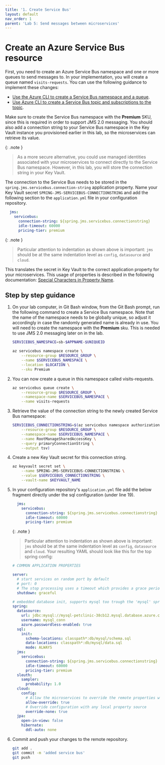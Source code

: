 ```yaml
---
title: '1. Create Service Bus'
layout: default
nav_order: 1
parent: 'Lab 5: Send messages between microservices'
---
```


# Create an Azure Service Bus resource

First, you need to create an Azure Service Bus namespace and one or more queues to send messages to. In your implementation, you will create a queue named `visits-requests`. You can use the following guidance to implement these changes:

- [Use the Azure CLI to create a Service Bus namespace and a queue](https://docs.microsoft.com/azure/service-bus-messaging/service-bus-quickstart-cli).
- [Use Azure CLI to create a Service Bus topic and subscriptions to the topic](https://docs.microsoft.com/azure/service-bus-messaging/service-bus-tutorial-topics-subscriptions-cli).

Make sure to create the Service Bus namespace with the **Premium** SKU, since this is required in order to support JMS 2.0 messaging. You should also add a connection string to your Service Bus namespace in the Key Vault instance you provisioned earlier in this lab, so the microservices can retrieve its value.

{: .note }
> As a more secure alternative, you could use managed identities associated with your microservices to connect directly to the Service Bus namespace. However, in this lab, you will store the connection string in your Key Vault.

The connection to the Service Bus needs to be stored in the `spring.jms.servicebus.connection-string` application property. Name your Key Vault secret `SPRING-JMS-SERVICEBUS-CONNECTIONSTRING` and add the following section to the `application.yml` file in your configuration repository.

   ```yaml
     jms:
       servicebus:
         connection-string: ${spring.jms.servicebus.connectionstring}
         idle-timeout: 60000
         pricing-tier: premium
   ```

{: .note }
> Particular attention to indentation as shown above is important: `jms` should be at the same indentation level as `config`, `datasource` and `cloud`.

This translates the secret in Key Vault to the correct application property for your microservices. This usage of properties is described in the following documentation: [Special Characters in Property Name](https://microsoft.github.io/spring-cloud-azure/current/reference/html/index.html#special-characters-in-property-name).

## Step by step guidance

1. On your lab computer, in Git Bash window, from the Git Bash prompt, run the following command to create a Service Bus namespace. Note that the name of the namespace needs to be globally unique, so adjust it accordingly in case the randomly generated name is already in use. You will need to create the namespace with the **Premium** sku. This is needed to use JMS 2.0 messaging later on in the lab.

   ```bash
   SERVICEBUS_NAMESPACE=sb-$APPNAME-$UNIQUEID

   az servicebus namespace create \
       --resource-group $RESOURCE_GROUP \
       --name $SERVICEBUS_NAMESPACE \
       --location $LOCATION \
       --sku Premium
   ```

1. You can now create a queue in this namespace called visits-requests.

   ```bash
   az servicebus queue create \
       --resource-group $RESOURCE_GROUP \
       --namespace-name $SERVICEBUS_NAMESPACE \
       --name visits-requests
   ```

1. Retrieve the value of the connection string to the newly created Service Bus namespace:

   ```bash
   SERVICEBUS_CONNECTIONSTRING=$(az servicebus namespace authorization-rule keys list \
       --resource-group $RESOURCE_GROUP \
       --namespace-name $SERVICEBUS_NAMESPACE \
       --name RootManageSharedAccessKey \
       --query primaryConnectionString \
       --output tsv)
   ```

1. Create a new Key Vault secret for this connection string.

   ```bash
   az keyvault secret set \
       --name SPRING-JMS-SERVICEBUS-CONNECTIONSTRING \
       --value $SERVICEBUS_CONNECTIONSTRING \
       --vault-name $KEYVAULT_NAME
   ```

1. In your configuration repository's `application.yml` file add the below fragment directly under the sql configuration (under line 19).

   ```yaml
     jms:
       servicebus:
         connection-string: ${spring.jms.servicebus.connectionstring}
         idle-timeout: 60000
         pricing-tier: premium
   ```

   {: .note }
   > Particular attention to indentation as shown above is important: `jms` should be at the same indentation level as `config`, `datasource` and `cloud`.  Your resulting YAML should look like this for the top spring config: 

   ```yaml
   # COMMON APPLICATION PROPERTIES
   
   server:
     # start services on random port by default
     # port: 0
     # The stop processing uses a timeout which provides a grace period during which existing requests will be allowed to complete but no new requests will be permitted
     shutdown: graceful
   
   # embedded database init, supports mysql too trough the 'mysql' spring profile
   spring:
     datasource:
       url: jdbc:mysql://mysql-petclinic-38cb12.mysql.database.azure.com:3306/petclinic?useSSL=true&serverTimezone=UTC
       username: mysql_conn
       azure.passwordless-enabled: true
     sql:
       init:
         schema-locations: classpath*:db/mysql/schema.sql
         data-locations: classpath*:db/mysql/data.sql
         mode: ALWAYS
     jms:
       servicebus:
         connection-string: ${spring.jms.servicebus.connectionstring}
         idle-timeout: 60000
         pricing-tier: premium
     sleuth:
       sampler:
         probability: 1.0
     cloud:
       config:
         # Allow the microservices to override the remote properties with their own System properties or config file
         allow-override: true
         # Override configuration with any local property source
         override-none: true
     jpa:
       open-in-view: false
       hibernate:
         ddl-auto: none
   ```

1. Commit and push your changes to the remote repository.

   ```bash
   git add .
   git commit -m 'added service bus'
   git push
   ```
